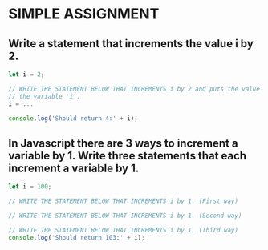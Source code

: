 # SIMPLE ASSIGNMENT
 
## Write a statement that increments the value i by 2.

```javascript
let i = 2;

// WRITE THE STATEMENT BELOW THAT INCREMENTS i by 2 and puts the value into
// the variable 'i'.
i = ...

console.log('Should return 4:' + i);
```

## In Javascript there are 3 ways to increment a variable by 1. Write three statements that each increment a variable by 1.
```javascript
let i = 100;

// WRITE THE STATEMENT BELOW THAT INCREMENTS i by 1. (First way)

// WRITE THE STATEMENT BELOW THAT INCREMENTS i by 1. (Second way)

// WRITE THE STATEMENT BELOW THAT INCREMENTS i by 1. (Third way)
console.log('Should return 103:' + i);
```
